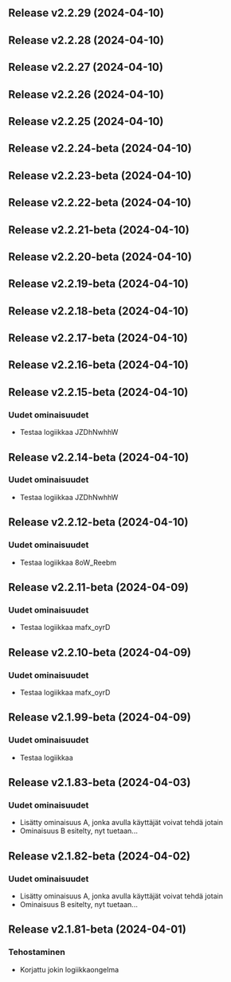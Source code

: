 ## Release v2.2.29 (2024-04-10)

## Release v2.2.28 (2024-04-10)

## Release v2.2.27 (2024-04-10)

## Release v2.2.26 (2024-04-10)

## Release v2.2.25 (2024-04-10)

## Release v2.2.24-beta (2024-04-10)

## Release v2.2.23-beta (2024-04-10)

## Release v2.2.22-beta (2024-04-10)

## Release v2.2.21-beta (2024-04-10)

## Release v2.2.20-beta (2024-04-10)

## Release v2.2.19-beta (2024-04-10)

## Release v2.2.18-beta (2024-04-10)

## Release v2.2.17-beta (2024-04-10)

## Release v2.2.16-beta (2024-04-10)

## Release v2.2.15-beta (2024-04-10)

### Uudet ominaisuudet

- Testaa logiikkaa JZDhNwhhW

## Release v2.2.14-beta (2024-04-10)

### Uudet ominaisuudet

- Testaa logiikkaa JZDhNwhhW

## Release v2.2.12-beta (2024-04-10)

### Uudet ominaisuudet

- Testaa logiikkaa 8oW_Reebm

## Release v2.2.11-beta (2024-04-09)

### Uudet ominaisuudet

- Testaa logiikkaa mafx_oyrD

## Release v2.2.10-beta (2024-04-09)

### Uudet ominaisuudet

- Testaa logiikkaa mafx_oyrD

## Release v2.1.99-beta (2024-04-09)

### Uudet ominaisuudet

- Testaa logiikkaa

## Release v2.1.83-beta (2024-04-03)

### Uudet ominaisuudet

- Lisätty ominaisuus A, jonka avulla käyttäjät voivat tehdä jotain
- Ominaisuus B esitelty, nyt tuetaan...

## Release v2.1.82-beta (2024-04-02)

### Uudet ominaisuudet

- Lisätty ominaisuus A, jonka avulla käyttäjät voivat tehdä jotain
- Ominaisuus B esitelty, nyt tuetaan...

## Release v2.1.81-beta (2024-04-01)

### Tehostaminen

- Korjattu jokin logiikkaongelma

